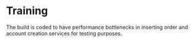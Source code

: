 # Training

The build is coded to have performance bottlenecks in inserting order and account creation services for testing purposes.
